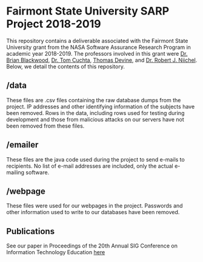# Fairmont State University SARP Project 2018-2019
This repository contains a deliverable associated with the Fairmont State University grant from the NASA Software Assurance Research Program in academic year 2018-2019. The professors involved in this grant were [Dr. Brian Blackwood](https://www.fairmontstate.edu/collegeofscitech/dr-brian-blackwood), [Dr. Tom Cuchta](http://tomcuchta.com), [Thomas Devine](https://www.fairmontstate.edu/collegeofscitech/thomas-devine), and [Dr. Robert J. Niichel](https://www.fairmontstate.edu/collegeofscitech/robert-niichel). Below, we detail the contents of this repository.

## /data
These files are .csv files containing the raw database dumps from the project. IP addresses and other identifying information of the subjects have been removed. Rows in the data, including rows used for testing during development and those from malicious attacks on our servers have not been removed from these files.

## /emailer
These files are the java code used during the project to send e-mails to recipients. No list of e-mail addresses are included, only the actual e-mailing software.

## /webpage
These files were used for our webpages in the project. Passwords and other information used to write to our databases have been removed.

## Publications
See our paper in Proceedings of the 20th Annual SIG Conference on Information Technology Education [here](https://dl.acm.org/citation.cfm?id=3351407)
